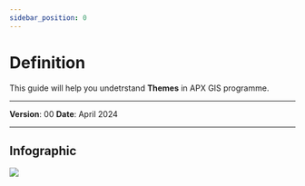 ```yaml
---
sidebar_position: 0
---
```

# Definition

This guide will help you undetrstand **Themes** in APX GIS programme.

------------

**Version**: 00
**Date**: April 2024

------------
## **Infographic**

![](/img/10.Themes/themes-def01.png)